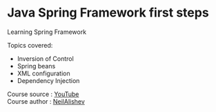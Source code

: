 # Java Spring Framework first steps

Learning Spring Framework

Topics covered:
* Inversion of Control
* Spring beans
* XML configuration
* Dependency Injection

Course source : [YouTube]
<br>
Course author : [NeilAlishev]

[YouTube]: https://www.youtube.com/playlist?list=PLAma_mKffTOR5o0WNHnY0mTjKxnCgSXrZ
[NeilAlishev]: https://www.youtube.com/c/alishevN
